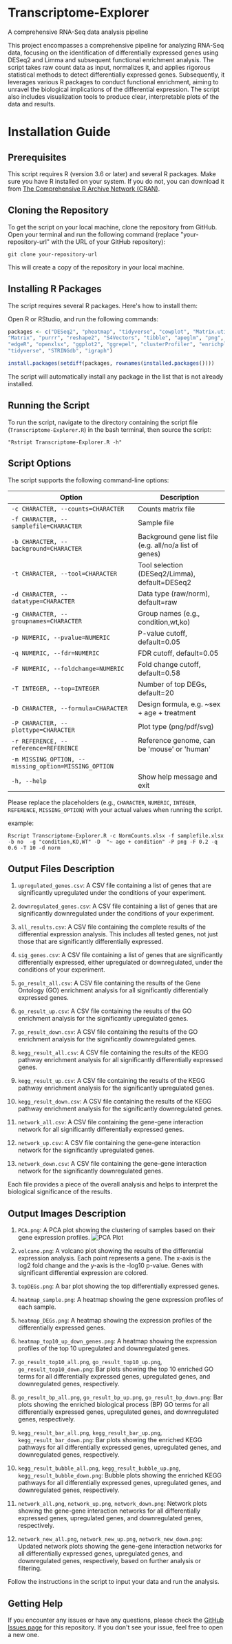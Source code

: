 # Transcriptome-Explorer
A comprehensive RNA-Seq data analysis pipeline

This project encompasses a comprehensive pipeline for analyzing RNA-Seq data, focusing on the identification of differentially expressed genes using DESeq2 and Limma and subsequent functional enrichment analysis. The script takes raw count data as input, normalizes it, and applies rigorous statistical methods to detect differentially expressed genes. Subsequently, it leverages various R packages to conduct functional enrichment, aiming to unravel the biological implications of the differential expression. The script also includes visualization tools to produce clear, interpretable plots of the data and results.


# Installation Guide

## Prerequisites

This script requires R (version 3.6 or later) and several R packages. Make sure you have R installed on your system. If you do not, you can download it from [The Comprehensive R Archive Network (CRAN)](https://cran.r-project.org/).

## Cloning the Repository

To get the script on your local machine, clone the repository from GitHub. Open your terminal and run the following command (replace "your-repository-url" with the URL of your GitHub repository):

```
git clone your-repository-url
```

This will create a copy of the repository in your local machine.

## Installing R Packages

The script requires several R packages. Here's how to install them:

Open R or RStudio, and run the following commands:

```R
packages <- c("DESeq2", "pheatmap", "tidyverse", "cowplot", "Matrix.utils", "edgeR", "dplyr", "magrittr", 
"Matrix", "purrr", "reshape2", "S4Vectors", "tibble", "apeglm", "png", "RColorBrewer", "optparse", "limma", 
"edgeR", "openxlsx", "ggplot2", "ggrepel", "clusterProfiler", "enrichplot", "gprofiler2", "ggplot2", "enrichR", 
"tidyverse", "STRINGdb", "igraph")

install.packages(setdiff(packages, rownames(installed.packages())))
```

The script will automatically install any package in the list that is not already installed.

## Running the Script

To run the script, navigate to the directory containing the script file (`Transcriptome-Explorer.R`) in the bash terminal, then source the script:

```
"Rstript Transcriptome-Explorer.R -h"
```

## Script Options

The script supports the following command-line options:

| Option | Description |
| --- | --- |
| `-c CHARACTER, --counts=CHARACTER` | Counts matrix file |
| `-f CHARACTER, --samplefile=CHARACTER` | Sample file |
| `-b CHARACTER, --background=CHARACTER` | Background gene list file (e.g. all/no/a list of genes) |
| `-t CHARACTER, --tool=CHARACTER` | Tool selection (DESeq2/Limma), default=DESeq2 |
| `-d CHARACTER, --datatype=CHARACTER` | Data type (raw/norm), default=raw |
| `-g CHARACTER, --groupnames=CHARACTER` | Group names (e.g., condition,wt,ko) |
| `-p NUMERIC, --pvalue=NUMERIC` | P-value cutoff, default=0.05 |
| `-q NUMERIC, --fdr=NUMERIC` | FDR cutoff, default=0.05 |
| `-F NUMERIC, --foldchange=NUMERIC` | Fold change cutoff, default=0.58 |
| `-T INTEGER, --top=INTEGER` | Number of top DEGs, default=20 |
| `-D CHARACTER, --formula=CHARACTER` | Design formula, e.g. ~sex + age + treatment |
| `-P CHARACTER, --plottype=CHARACTER` | Plot type (png/pdf/svg) |
| `-r REFERENCE, --reference=REFERENCE` | Reference genome, can be 'mouse' or 'human' |
| `-m MISSING_OPTION, --missing_option=MISSING_OPTION` | |
| `-h, --help` | Show help message and exit |

Please replace the placeholders (e.g., `CHARACTER`, `NUMERIC`, `INTEGER`, `REFERENCE`, `MISSING_OPTION`) with your actual values when running the script.

example:
```
Rscript Transcriptome-Explorer.R -c NormCounts.xlsx -f samplefile.xlsx -b no  -g "condition,KO,WT" -D  "~ age + condition" -P png -F 0.2 -q 0.6 -T 10 -d norm
```

## Output Files Description

1. `upregulated_genes.csv`: A CSV file containing a list of genes that are significantly upregulated under the conditions of your experiment.

2. `downregulated_genes.csv`: A CSV file containing a list of genes that are significantly downregulated under the conditions of your experiment.

3. `all_results.csv`: A CSV file containing the complete results of the differential expression analysis. This includes all tested genes, not just those that are significantly differentially expressed.

4. `sig_genes.csv`: A CSV file containing a list of genes that are significantly differentially expressed, either upregulated or downregulated, under the conditions of your experiment.

5. `go_result_all.csv`: A CSV file containing the results of the Gene Ontology (GO) enrichment analysis for all significantly differentially expressed genes.

6. `go_result_up.csv`: A CSV file containing the results of the GO enrichment analysis for the significantly upregulated genes.

7. `go_result_down.csv`: A CSV file containing the results of the GO enrichment analysis for the significantly downregulated genes.

8. `kegg_result_all.csv`: A CSV file containing the results of the KEGG pathway enrichment analysis for all significantly differentially expressed genes.

9. `kegg_result_up.csv`: A CSV file containing the results of the KEGG pathway enrichment analysis for the significantly upregulated genes.

10. `kegg_result_down.csv`: A CSV file containing the results of the KEGG pathway enrichment analysis for the significantly downregulated genes.

11. `network_all.csv`: A CSV file containing the gene-gene interaction network for all significantly differentially expressed genes.

12. `network_up.csv`: A CSV file containing the gene-gene interaction network for the significantly upregulated genes.

13. `network_down.csv`: A CSV file containing the gene-gene interaction network for the significantly downregulated genes.

Each file provides a piece of the overall analysis and helps to interpret the biological significance of the results.

## Output Images Description

1. `PCA.png`: A PCA plot showing the clustering of samples based on their gene expression profiles.
   ![PCA Plot](example/output/PCA.png)

3. `volcano.png`: A volcano plot showing the results of the differential expression analysis. Each point represents a gene. The x-axis is the log2 fold change and the y-axis is the -log10 p-value. Genes with significant differential expression are colored.

4. `topDEGs.png`: A bar plot showing the top differentially expressed genes.

5. `heatmap_sample.png`: A heatmap showing the gene expression profiles of each sample.

6. `heatmap_DEGs.png`: A heatmap showing the expression profiles of the differentially expressed genes.

7. `heatmap_top10_up_down_genes.png`: A heatmap showing the expression profiles of the top 10 upregulated and downregulated genes.

8. `go_result_top10_all.png`, `go_result_top10_up.png`, `go_result_top10_down.png`: Bar plots showing the top 10 enriched GO terms for all differentially expressed genes, upregulated genes, and downregulated genes, respectively.

9. `go_result_bp_all.png`, `go_result_bp_up.png`, `go_result_bp_down.png`: Bar plots showing the enriched biological process (BP) GO terms for all differentially expressed genes, upregulated genes, and downregulated genes, respectively.

10. `kegg_result_bar_all.png`, `kegg_result_bar_up.png`, `kegg_result_bar_down.png`: Bar plots showing the enriched KEGG pathways for all differentially expressed genes, upregulated genes, and downregulated genes, respectively.

11. `kegg_result_bubble_all.png`, `kegg_result_bubble_up.png`, `kegg_result_bubble_down.png`: Bubble plots showing the enriched KEGG pathways for all differentially expressed genes, upregulated genes, and downregulated genes, respectively.

12. `network_all.png`, `network_up.png`, `network_down.png`: Network plots showing the gene-gene interaction networks for all differentially expressed genes, upregulated genes, and downregulated genes, respectively.

13. `network_new_all.png`, `network_new_up.png`, `network_new_down.png`: Updated network plots showing the gene-gene interaction networks for all differentially expressed genes, upregulated genes, and downregulated genes, respectively, based on further analysis or filtering.


Follow the instructions in the script to input your data and run the analysis.

## Getting Help

If you encounter any issues or have any questions, please check the [GitHub Issues page](https://github.com/Kai6662/Transcriptome-Explorer/issues) for this repository. If you don't see your issue, feel free to open a new one. 

